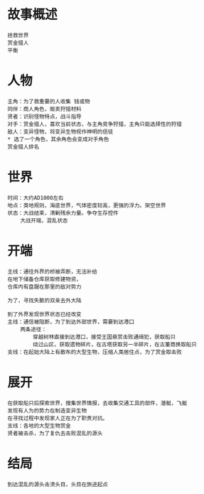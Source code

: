 # 故事概述
    拯救世界
    赏金猎人
    平衡

# 人物
    主角：为了救重要的人收集 钱或物
    同伴：商人角色，贩卖狩猎材料
    贤者：识别怪物特点，战斗指导
    对手：赏金猎人，喜欢当前状态，与主角竞争狩猎，主角只能选择性的狩猎
    敌人：变异怪物，将变异生物视作神明的信徒
    * 选了一个角色，其余角色会变成对手角色
    赏金猎人排名

# 世界
    时间：大约AD1000左右
    地点：类地规则，海底世界，气体密度较高，更强的浮力。架空世界
    状态：大战结束，清剿残余力量。争夺生存控件
        大战开端，混乱状态

# 开端
    主线：通往外界的桥被弄断，无法补给
    在地下储备仓库获取修建物资，
    仓库内有盘踞在那里的敌对势力

    为了，寻找失散的双亲去外大陆

    到了外界发现世界状态已经改变
    主线：通信被阻断，为了到达外部世界，需要到达港口
        两条途径：
            穿越树林直接到达港口，接受王国悬赏击败通缉犯，获取船只
            绕过山区，获取遗物碎片，在古塔获取另一半碎片，在古董商换取船只
    支线：在起始大陆上有散布的大型生物，压缩人类居住点，为了赏金取击败


# 展开
    在获取船只后探索世界，搜集世界情报，去收集交通工具的部件，潜艇，飞艇
    发现有人为的势力在制造变异生物
    在寻找过程中发现家人正在为了职责对抗。
    支线：各地的大型生物赏金    
    贤者被击杀，为了复仇去击败混乱的源头

# 结局
    到达混乱的源头击溃头目，头目在旅途起点